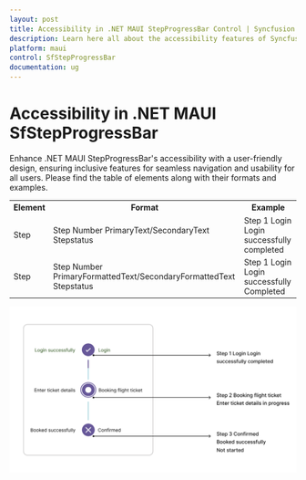 ```yaml
---
layout: post
title: Accessibility in .NET MAUI StepProgressBar Control | Syncfusion
description: Learn here all about the accessibility features of Syncfusion .NET MAUI StepProgressBar (SfStepProgressBar) control.
platform: maui
control: SfStepProgressBar
documentation: ug
---
```


# Accessibility in .NET MAUI SfStepProgressBar

Enhance .NET MAUI StepProgressBar's accessibility with a user-friendly design, ensuring inclusive features for seamless navigation and usability for all users. Please find the table of elements along with their formats and examples.

<table>
<tr>
<th>Element</th>
<th>Format</th>
<th>Example</th>
</tr>
<tr>
<td>Step</td>
<td>Step Number PrimaryText/SecondaryText Stepstatus</td>
<td>Step 1 Login Login successfully completed </td>
</tr>
<tr>
<td>Step</td>
<td>Step Number PrimaryFormattedText/SecondaryFormattedText Stepstatus</td>
<td>Step 1 Login Login successfully Completed </td>
</tr>
</table>

 ![Accessibility in .NET MAUI SfStepProgressBar.](images/accessibility/maui-stepprogressbar-accessibility.png)
